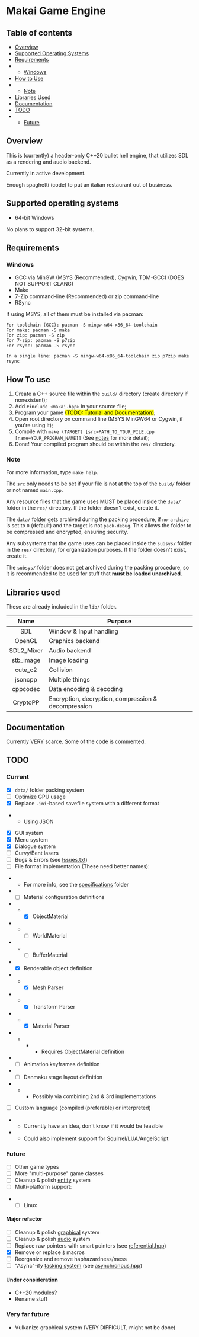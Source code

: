 # Makai Game Engine

## Table of contents

- [Overview](#Overview)
- [Supported Operating Systems](#Supported-Operating-Systems)
- [Requirements](#Requirements)
- - [Windows](#Windows)
- [How to Use](#How-to-Use)
- - [Note](#Note)
- [Libraries Used](#Libraries-Used)
- [Documentation](#Documentation)
- [TODO](#TODO)
- - [Future](#Future)

## Overview

This is (currently) a header-only C++20 bullet hell engine, that utilizes SDL as a rendering and audio backend.

Currently in active development.

Enough spaghetti (code) to put an italian restaurant out of business.

## Supported operating systems

- 64-bit Windows

No plans to support 32-bit systems.

## Requirements

### Windows

- GCC via MinGW (MSYS (Recommended), Cygwin, TDM-GCC) (DOES NOT SUPPORT CLANG)
- Make
- 7-Zip command-line (Recommended) or zip command-line
- RSync

If using MSYS, all of them must be installed via pacman:

```
For toolchain (GCC): pacman -S mingw-w64-x86_64-toolchain
For make: pacman -S make
For zip: pacman -S zip
For 7-zip: pacman -S p7zip
For rsync: pacman -S rsync

In a single line: pacman -S mingw-w64-x86_64-toolchain zip p7zip make rsync
```

## How To use

1. Create a C++ source file within the ```build/``` directory (create directory if nonexistent);
2. Add ```#include <makai.hpp>``` in your source file;
3. Program your game <mark>(TODO: Tutorial and Documentation)</mark>;
4. Open root directory on command line (MSYS MinGW64 or Cygwin, if you're using it);
5. Compile with ```make (TARGET) [src=PATH_TO_YOUR_FILE.cpp [name=YOUR_PROGRAM_NAME]]``` (See [notes](#Note) for more detail);
6. Done! Your compiled program should be within the ```res/``` directory.

### Note

For more information, type ```make help```.

The ```src``` only needs to be set if your file is not at the top of the ```build/``` folder or not named ```main.cpp```.

Any resource files that the game uses MUST be placed inside the ```data/``` folder in the ```res/``` directory. If the folder doesn't exist, create it.

The ```data/``` folder gets archived during the packing procedure, if ```no-archive``` is set to `0` (default) and the target is not ```pack-debug```. This allows the folder to be compressed and encrypted, ensuring security.

Any subsystems that the game uses can be placed inside the ```subsys/``` folder in the ```res/``` directory, for organization purposes. If the folder doesn't exist, create it.

The ```subsys/``` folder does not get archived during the packing procedure, so it is recommended to be used for stuff that **must be loaded unarchived**.

## Libraries used

These are already included in the ```lib/``` folder.

| Name       | Purpose                                             |
|:----------:|-----------------------------------------------------|
| SDL        | Window & Input handling                             |
| OpenGL     | Graphics backend                                    |
| SDL2_Mixer | Audio backend                                       |
| stb_image  | Image loading                                       |
| cute_c2    | Collision                                           |
| jsoncpp    | Multiple things                                     |
| cppcodec   | Data encoding & decoding                            |
| CryptoPP   | Encryption, decryption, compression & decompression |

## Documentation

Currently VERY scarce. Some of the code is commented.

## TODO

### Current

- [x] `data/` folder packing system
- [ ] Optimize GPU usage
- [x] Replace `.ini`-based savefile system with a different format
- - Using JSON
- [x] GUI system
- [x] Menu system
- [x] Dialogue system
- [ ] Curvy/Bent lasers
- [ ] Bugs & Errors (see [Issues.txt](Issues.txt))
- [ ] File format implementation (These need better names):
- - For more info, see the [specifications](docs/specifications) folder
- - [ ] Material configuration definitions
- - - [x] ObjectMaterial
- - - [ ] WorldMaterial
- - - [ ] BufferMaterial
- - [x] Renderable object definition
- - - [x] Mesh Parser
- - - [x] Transform Parser
- - - [x] Material Parser
- - - - Requires ObjectMaterial definition
- - [ ] Animation keyframes definition
- - [ ] Danmaku stage layout definition
- - - Possibly via combining 2nd & 3rd implementations
- [ ] Custom language (compiled (preferable) or interpreted)
- - Currently have an idea, don't know if it would be feasible
- - Could also implement support for Squirrel/LUA/AngelScript

### Future

- [ ] Other game types
- [ ] More "multi-purpose" game classes
- [ ] Cleanup & polish [entity](src/collection/entity/entity.hpp) system
- [ ] Multi-platform support:
- - [ ] Linux

#### Major refactor

- [ ] Cleanup & polish [graphical](src/graphical) system
- [ ] Cleanup & polish [audio](src/audio) system
- [ ] Replace raw pointers with smart pointers (see [referential.hpp](src/collection/referential.hpp))
- [x] Remove or replace `$` macros
- [ ] Reorganize and remove haphazardness/mess
- [ ] "Async"-ify [tasking system](src/collection/tasking.hpp) (see [asynchronous.hpp](src/collection/asynchronous.hpp))

#### Under consideration

- C++20 modules?
- Rename stuff

### Very far future

- Vulkanize graphical system (VERY DIFFICULT, might not be done)
